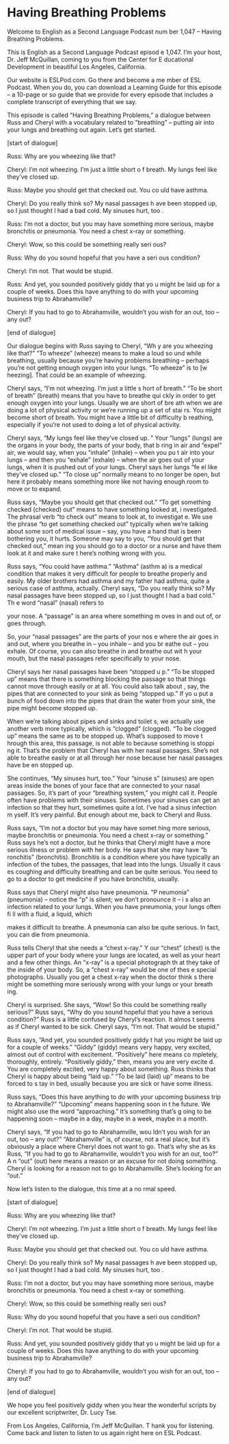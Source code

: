 # Having Breathing Problems

Welcome to English as a Second Language Podcast num ber 1,047 – Having Breathing Problems.  

This is English as a Second Language Podcast episod e 1,047. I’m your host, Dr. Jeff McQuillan, coming to you from the Center for E ducational Development in beautiful Los Angeles, California.  

Our website is ESLPod.com. Go there and become a me mber of ESL Podcast. When you do, you can download a Learning Guide for this episode – a 10-page or so guide that we provide for every episode that includes a complete transcript of everything that we say.  

This episode is called “Having Breathing Problems,”  a dialogue between Russ and Cheryl with a vocabulary related to “breathing”  – putting air into your lungs and breathing out again. Let’s get started. 

[start of dialogue] 

Russ: Why are you wheezing like that? 

Cheryl: I’m not wheezing. I’m just a little short o f breath. My lungs feel like they’ve closed up. 

Russ: Maybe you should get that checked out. You co uld have asthma.  

Cheryl: Do you really think so? My nasal passages h ave been stopped up, so I just thought I had a bad cold. My sinuses hurt, too . 

Russ: I’m not a doctor, but you may have something more serious, maybe bronchitis or pneumonia. You need a chest x-ray or something. 

Cheryl: Wow, so this could be something really seri ous? 

Russ: Why do you sound hopeful that you have a seri ous condition? 

Cheryl: I’m not. That would be stupid. 

Russ: And yet, you sounded positively giddy that yo u might be laid up for a couple of weeks. Does this have anything to do with  your upcoming business trip to Abrahamville?   

 Cheryl: If you had to go to Abrahamville, wouldn’t you wish for an out, too – any out? 

[end of dialogue] 

Our dialogue begins with Russ saying to Cheryl, “Wh y are you wheezing like that?” “To wheeze” (wheeze) means to make a loud so und while breathing, usually because you’re having problems breathing – perhaps you’re not getting enough oxygen into your lungs. “To wheeze” is to [w heezing]. That could be an example of wheezing.  

Cheryl says, “I’m not wheezing. I’m just a little s hort of breath.” “To be short of breath” (breath) means that you have to breathe qui ckly in order to get enough oxygen into your lungs. Usually we are short of bre ath when we are doing a lot of physical activity or we’re running up a set of stai rs. You might become short of breath. You might have a little bit of difficulty b reathing, especially if you’re not used to doing a lot of physical activity. 

Cheryl says, “My lungs feel like they’ve closed up. ” Your “lungs” (lungs) are the organs in your body, the parts of your body, that b ring in air and “expel” air, we would say, when you “inhale” (inhale) – when you pu t air into your lungs – and then you “exhale” (exhale) – when the air goes out of your lungs, when it is pushed out of your lungs. Cheryl says her lungs “fe el like they’ve closed up.” “To close up” normally means to no longer be open, but here it probably means something more like not having enough room to move or to expand.  

Russ says, “Maybe you should get that checked out.”  “To get something checked (checked) out” means to have something looked at, i nvestigated. The phrasal verb “to check out” means to look at, to investigat e. We use the phrase “to get something checked out” typically when we’re talking  about some sort of medical issue – say, you have a hand that is been bothering  you, it hurts. Someone may say to you, “You should get that checked out,” mean ing you should go to a doctor or a nurse and have them look at it and make sure t here’s nothing wrong with you.  

Russ says, “You could have asthma.” “Asthma” (asthm a) is a medical condition that makes it very difficult for people to breathe properly and easily. My older brothers had asthma and my father had asthma, quite  a serious case of asthma, actually. Cheryl says, “Do you really think so? My nasal passages have been stopped up, so I just thought I had a bad cold.” Th e word “nasal” (nasal) refers to  

your nose. A “passage” is an area where something m oves in and out of, or goes through.  

So, your “nasal passages” are the parts of your nos e where the air goes in and out, where you breathe in – you inhale – and you br eathe out – you exhale. Of course, you can also breathe in and breathe out wit h your mouth, but the nasal passages refer specifically to your nose.  

Cheryl says her nasal passages have been “stopped u p.” “To be stopped up” means that there is something blocking the passage so that things cannot move through easily or at all. You could also talk about , say, the pipes that are connected to your sink as being “stopped up.” If yo u put a bunch of food down into the pipes that drain the water from your sink,  the pipe might become stopped up.  

When we’re talking about pipes and sinks and toilet s, we actually use another verb more typically, which is “clogged” (clogged). “To be clogged up” means the same as to be stopped up. What’s supposed to move t hrough this area, this passage, is not able to because something is stoppi ng it. That’s the problem that Cheryl has with her nasal passages. She’s not able to breathe easily or at all through her nose because her nasal passages have be en stopped up.  

She continues, “My sinuses hurt, too.” Your “sinuse s” (sinuses) are open areas inside the bones of your face that are connected to  your nasal passages. So, it’s part of your “breathing system,” you might call it.  People often have problems with their sinuses. Sometimes your sinuses can get an infection so that they hurt, sometimes quite a lot. I’ve had a sinus infection m yself. It’s very painful. But enough about me, back to Cheryl and Russ.  

Russ says, “I’m not a doctor but you may have somet hing more serious, maybe bronchitis or pneumonia. You need a chest x-ray or something.” Russ says he’s not a doctor, but he thinks that Cheryl might have a more serious illness or problem with her body. He says that she may have “b ronchitis” (bronchitis). Bronchitis is a condition where you have typically an infection of the tubes, the passages, that lead into the lungs. Usually it caus es coughing and difficulty breathing and can be quite serious. You need to go to a doctor to get medicine if you have bronchitis, usually.  

Russ says that Cheryl might also have pneumonia. “P neumonia” (pneumonia) – notice the “p” is silent; we don’t pronounce it – i s also an infection related to your lungs. When you have pneumonia, your lungs often fi ll with a fluid, a liquid, which  

makes it difficult to breathe. A pneumonia can also  be quite serious. In fact, you can die from pneumonia.  

Russ tells Cheryl that she needs a “chest x-ray.” Y our “chest” (chest) is the upper part of your body where your lungs are located, as well as your heart and a few other things. An “x-ray” is a special photograph th at they take of the inside of your body. So, a “chest x-ray” would be one of thes e special photographs. Usually you get a chest x-ray when the doctor think s there might be something more seriously wrong with your lungs or your breath ing.  

Cheryl is surprised. She says, “Wow! So this could be something really serious?” Russ says, “Why do you sound hopeful that you have a serious condition?” Russ is a little confused by Cheryl’s reaction. It almos t seems as if Cheryl wanted to be sick. Cheryl says, “I’m not. That would be stupid.”   

Russ says, “And yet, you sounded positively giddy t hat you might be laid up for a couple of weeks.” “Giddy” (giddy) means very happy,  very excited, almost out of control with excitement. “Positively” here means co mpletely, thoroughly, entirely. “Positively giddy,” then, means you are very excite d. You are completely excited, very happy about something. Russ thinks that Cheryl  is happy about being “laid up.” “To be laid (laid) up” means to be forced to s tay in bed, usually because you are sick or have some illness.  

Russ says, “Does this have anything to do with your  upcoming business trip to Abrahamville?” “Upcoming” means happening soon in t he future. We might also use the word “approaching.” It’s something that’s g oing to be happening soon – maybe in a day, maybe in a week, maybe in a month.  

Cheryl says, “If you had to go to Abrahamville, wou ldn’t you wish for an out, too – any out?” “Abrahamville” is, of course, not a real place, but it’s obviously a place where Cheryl does not want to go. That’s why she as ks Russ, “If you had to go to Abrahamville, wouldn’t you wish for an out, too?” A n “out” (out) here means a reason or an excuse for not doing something. Cheryl  is looking for a reason not to go to Abrahamville. She’s looking for an “out.” 

Now let’s listen to the dialogue, this time at a no rmal speed.  

[start of dialogue] 

Russ: Why are you wheezing like that? 

Cheryl: I’m not wheezing. I’m just a little short o f breath. My lungs feel like they’ve closed up. 

Russ: Maybe you should get that checked out. You co uld have asthma.  

Cheryl: Do you really think so? My nasal passages h ave been stopped up, so I just thought I had a bad cold. My sinuses hurt, too . 

Russ: I’m not a doctor, but you may have something more serious, maybe bronchitis or pneumonia. You need a chest x-ray or something. 

Cheryl: Wow, so this could be something really seri ous? 

Russ: Why do you sound hopeful that you have a seri ous condition? 

Cheryl: I’m not. That would be stupid. 

Russ: And yet, you sounded positively giddy that yo u might be laid up for a couple of weeks. Does this have anything to do with  your upcoming business trip to Abrahamville?  

Cheryl: If you had to go to Abrahamville, wouldn’t you wish for an out, too – any out? 

[end of dialogue] 

We hope you feel positively giddy when you hear the  wonderful scripts by our excellent scriptwriter, Dr. Lucy Tse. 

From Los Angeles, California, I’m Jeff McQuillan. T hank you for listening. Come back and listen to listen to us again right here on  ESL Podcast. 

